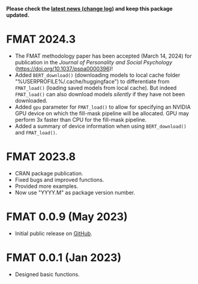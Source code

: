 **Please check the [latest news (change log)](https://psychbruce.github.io/FMAT/news/index.html) and keep this package updated.**

# FMAT 2024.3

-   The FMAT methodology paper has been accepted (March 14, 2024) for publication in the *Journal of Personality and Social Psychology* (<https://doi.org/10.1037/pspa0000396>)!
-   Added `BERT_download()` (downloading models to local cache folder "%USERPROFILE%/.cache/huggingface") to differentiate from `FMAT_load()` (loading saved models from local cache). But indeed `FMAT_load()` can also download models *silently* if they have not been downloaded.
-   Added `gpu` parameter for `FMAT_load()` to allow for specifying an NVIDIA GPU device on which the fill-mask pipeline will be allocated. GPU may perform 3x faster than CPU for the fill-mask pipeline.
-   Added a summary of device information when using `BERT_download()` and `FMAT_load()`.

# FMAT 2023.8

-   CRAN package publication.
-   Fixed bugs and improved functions.
-   Provided more examples.
-   Now use "YYYY.M" as package version number.

# FMAT 0.0.9 (May 2023)

-   Initial public release on [GitHub](https://github.com/psychbruce/FMAT).

# FMAT 0.0.1 (Jan 2023)

-   Designed basic functions.
